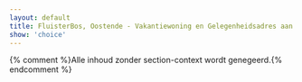 ```yaml
---
layout: default
title: FluisterBos, Oostende - Vakantiewoning en Gelegenheidsadres aan Zee
show: 'choice'
---
```

{% comment %}Alle inhoud zonder section-context wordt genegeerd.{% endcomment %}
